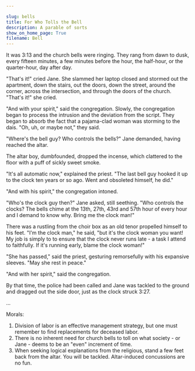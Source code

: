 ```yaml
---

slug: bells
title: For Who Tolls the Bell
description: A parable of sorts
show_on_home_page: True
filename: Bell
---
```


It was 3:13 and the church bells were ringing. They rang from dawn to dusk, every fifteen minutes, a few minutes before the hour, the half-hour, or the quarter-hour, day after day.


"That's it!" cried Jane. She slammed her laptop closed and stormed out the apartment, down the stairs, out the doors, down the street, around the corner, across the intersection, and through the doors of the church. "That's it!" she cried.

"And with your spirit," said the congregation. Slowly, the congregation began to process the intrusion and the deviation from the script. They began to absorb the fact that a pajama-clad woman was storming to the dais. "Oh, uh, or maybe not," they said.

"Where's the bell guy? Who controls the bells?" Jane demanded, having reached the altar.

The altar boy, dumbfounded, dropped the incense, which clattered to the floor with a puff of sickly sweet smoke.

"It's all automatic now," explained the priest. "The last bell guy hooked it up to the clock ten years or so ago. Went and obsoleted himself, he did."

"And with his spirit," the congregation intoned.

"Who's the clock guy then?" Jane asked, still seething. "Who controls the clocks? The bells chime at the 13th, 27th, 43rd and 57th hour of every hour and I demand to know why. Bring me the clock man!"

There was a rustling from the choir box as an old tenor propelled himself to his feet. "I'm the clock man," he said, "but it's the clock woman you want! My job is simply to to ensure that the clock never runs late - a task I attend to faithfully. If it's running early, blame the clock woman!"

"She has passed," said the priest, gesturing remorsefully with his expansive sleeves. "May she rest in peace."

"And with her spirit," said the congregation.

By that time, the police had been called and Jane was tackled to the ground and dragged out the side door, just as the clock struck 3:27.

...

Morals:

1. Division of labor is an effective management strategy, but one must remember to find replacements for deceased labor.
2. There is no inherent need for church bells to toll on what society - or Jane - deems to be an "even" increment of time.
3. When seeking logical explanations from the religious, stand a few feet back from the altar. You will be tackled. Altar-induced concussions are no fun.
